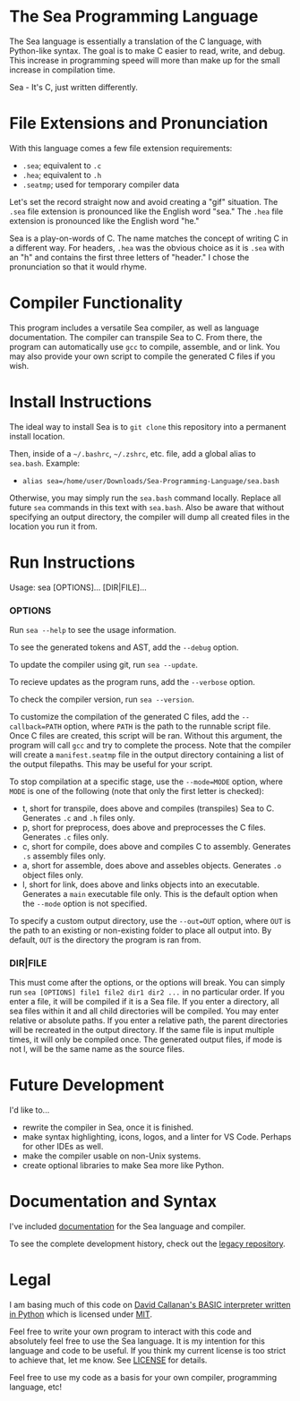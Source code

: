 # The Sea Programming Language
The Sea language is essentially a translation of the C language, with Python-like syntax. The goal is to make C easier to read, write, and debug. This increase in programming speed will more than make up for the small increase in compilation time.

Sea - It's C, just written differently.

# File Extensions and Pronunciation
With this language comes a few file extension requirements:
* `.sea`; equivalent to `.c`
* `.hea`; equivalent to `.h`
* `.seatmp`; used for temporary compiler data

Let's set the record straight now and avoid creating a "gif" situation.
The `.sea` file extension is pronounced like the English word "sea."
The `.hea` file extension is pronounced like the English word "he."

Sea is a play-on-words of C.
The name matches the concept of writing C in a different way.
For headers, `.hea` was the obvious choice as it is `.sea` with an "h" and contains the first three letters of "header." I chose the pronunciation so that it would rhyme.

# Compiler Functionality
This program includes a versatile Sea compiler, as well as language documentation.
The compiler can transpile Sea to C.
From there, the program can automatically use `gcc` to compile, assemble, and or link.
You may also provide your own script to compile the generated C files if you wish.

# Install Instructions
The ideal way to install Sea is to `git clone` this repository into a permanent install location.

Then, inside of a `~/.bashrc`, `~/.zshrc`, etc. file, add a global alias to `sea.bash`.
Example:
- `alias sea=/home/user/Downloads/Sea-Programming-Language/sea.bash`

Otherwise, you may simply run the `sea.bash` command locally.
Replace all future `sea` commands in this text with `sea.bash`.
Also be aware that without specifying an output directory, the compiler will dump all created files in the location you run it from.

# Run Instructions
Usage: sea [OPTIONS]... [DIR|FILE]...

### OPTIONS
Run `sea --help` to see the usage information.

To see the generated tokens and AST, add the `--debug` option.

To update the compiler using git, run `sea --update`.

To recieve updates as the program runs, add the `--verbose` option.

To check the compiler version, run `sea --version`.

To customize the compilation of the generated C files, add the `--callback=PATH` option, where `PATH` is the path to the runnable script file.
Once C files are created, this script will be ran.
Without this argument, the program will call `gcc` and try to complete the process.
Note that the compiler will create a `manifest.seatmp` file in the output directory containing a list of the output filepaths. This may be useful for your script.

To stop compilation at a specific stage, use the `--mode=MODE` option, where `MODE` is one of the following (note that only the first letter is checked):
* t, short for transpile, does above and compiles (transpiles) Sea to C.
Generates `.c` and `.h` files only.
* p, short for preprocess, does above and preprocesses the C files.
Generates `.c` files only.
* c, short for compile, does above and compiles C to assembly.
Generates `.s` assembly files only.
* a, short for assemble, does above and assebles objects.
Generates `.o` object files only.
* l, short for link, does above and links objects into an executable.
Generates a `main` executable file only.
This is the default option when the `--mode` option is not specified.

To specify a custom output directory, use the `--out=OUT` option, where `OUT` is the path to an existing or non-existing folder to place all output into.
By default, `OUT` is the directory the program is ran from.

### DIR|FILE
This must come after the options, or the options will break.
You can simply run `sea [OPTIONS] file1 file2 dir1 dir2 ...` in no particular order.
If you enter a file, it will be compiled if it is a Sea file.
If you enter a directory, all sea files within it and all child directories will be compiled.
You may enter relative or absolute paths.
If you enter a relative path, the parent directories will be recreated in the output directory.
If the same file is input multiple times, it will only be compiled once.
The generated output files, if mode is not l, will be the same name as the source files.

# Future Development
I'd like to...
* rewrite the compiler in Sea, once it is finished.
* make syntax highlighting, icons, logos, and a linter for VS Code.
Perhaps for other IDEs as well.
* make the compiler usable on non-Unix systems.
* create optional libraries to make Sea more like Python.

# Documentation and Syntax
I've included [documentation](./docs/docs.adoc) for the Sea language and compiler.

To see the complete development history, check out the [legacy repository](https://github.com/DavidMacDonald11/Sea-Programming-Language-LEGACY).

# Legal
I am basing much of this code on [David Callanan's BASIC interpreter written in Python](https://github.com/davidcallanan/py-myopl-code) which is licensed under [MIT](https://github.com/davidcallanan/py-myopl-code/blob/master/LICENSE).

Feel free to write your own program to interact with this code and absolutely feel free to use the Sea language. It is my intention for this language and code to be useful. If you think my current license is too strict to achieve that, let me know. See [LICENSE](./LICENSE) for details.

Feel free to use my code as a basis for your own compiler, programming language, etc!
